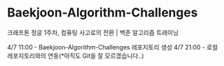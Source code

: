 # Baekjoon-Algorithm-Challenges
크래프톤 정글 1주차, 컴퓨팅 사고로의 전환 | 백준 알고리즘 트레이닝

4/7 11:00 - Baekjoon-Algorithm-Challenges 레포지토리 생성
4/7 21:00 - 로컬 레포지토리와의 연동(*아직도 Git을 잘 모르겠습니다..)
